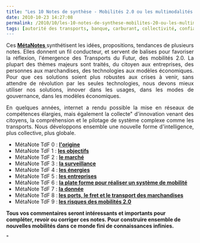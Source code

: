 ```yaml
---
title: "Les 10 Notes de synthèse - Mobilités 2.0 ou les multimodalités fluides en temps réel"
date: 2010-10-23 14:27:08
permalink: /2010/10/les-10-notes-de-synthese-mobilites-20-ou-les-multimodalites-fluides-en-temps-reel.html
tags: [autorité des transports, banque, carburant, collectivité, confiance, connectivité, economie circulaire, économie du quaternaire, économie fonctionnalité, Efficacité énergétique, Energie, gratuit, internet, internet des objets, iphone, logistique, low cost, marchandises, mode doux, multimodes, open innovation, open source, partage de données, partage de la voirie, Pay as You Move, péage urbain, philanthropie, Plateforme d'idées, publicité, RSE, Service de mobilité, simplicité, sousveillance, stationnement, surveillance, TIC, transition générationnelle, VE, web2.0]
---
```


<p style="text-align: justify">Ces <strong><a href="https://gabrielplassat.github.io/transportsdufutur/les-metanotes-tdf-transports-du-futur" target="_blank">MétaNotes </a></strong>synthétisent les idées, propositions, tendances de plusieurs notes. Elles donnent un fil conducteur, et servent de balises pour favoriser la réflexion, l'émergence des Transports du Futur, des mobilités 2.0. La plupart des thèmes majeurs sont traités, du citoyen aux entreprises, des personnes aux marchandises, des technologies aux modèles économiques. Pour que ces solutions soient plus robustes aux crises à venir, sans attendre de révolution par les seules technologies, nous devons mieux utiliser nos solutions, innover dans les usages, dans les modes de gouvernance, dans les modèles économiques.</p> <p style="text-align: justify">En quelques années, internet a rendu possible la mise en réseaux de compétences élargies, mais également la collecte" d'innovation venant des citoyens, la compréhension et le pilotage de système complexe comme les transports. Nous développons ensemble une nouvelle forme d'intelligence, plus collective, plus globale.</p> <ul> <li> <div style=""text-align: justify"">MétaNote TdF 0 : <strong><a href="https://gabrielplassat.github.io/transportsdufutur/2009/11/le-passage-de-lobjet-vehicule-aux-services-de-mobilite-une-chance.html"" target=""_blank"">l'origine</a></strong></div> </li> <li>MétaNote TdF 1 : <strong><a href="https://gabrielplassat.github.io/transportsdufutur/2009/11/pour-une-mobilite-plus-robuste-aux-crises-a-venir.html"" target=""_blank"">les objectifs</a></strong></li> <li>MétaNote TdF 2 : <strong><a href="https://gabrielplassat.github.io/transportsdufutur/2010/03/metanote-tdf-2-le-marche-des-mobilites-20.html"" target=""_blank"">le marché</a></strong> </li> <li>MétaNote TdF 3 : <strong><a href="https://gabrielplassat.github.io/transportsdufutur/2010/03/apres-la-surveillance-la-sousveillance.html"" target=""_blank"">la surveillance</a> </strong></li> <li>MétaNote TdF 4 :<strong> <a href="https://gabrielplassat.github.io/transportsdufutur/2010/03/les-energies.html"" target=""_blank"">les énergies</a></strong></li> <li>MétaNote TdF 5 : <a href="https://gabrielplassat.github.io/transportsdufutur/2010/04/metanote-tdf-5-les-entreprises.html"" target=""_blank""><strong>les entreprises</strong></a></li> <li>MétaNote TdF 6 : <strong><a href="https://gabrielplassat.github.io/transportsdufutur/2010/06/metanote-tdf-6-quelle-plate-forme-pour-concevoir-et-realiser-le-premier-systeme-de-mobilite-20.html"" target=""_blank"">la plate forme pour réaliser un système de mobilité</a></strong></li> <li>MétaNote TdF 7 : <strong><a href="https://gabrielplassat.github.io/transportsdufutur/2010/09/metanote-tdf-7-la-donnee-enjeu-strategique-des-mobilites-multimodales-quelles-perspectives.html"" target=""_blank"">la donnée</a></strong></li> <li>MétaNote TdF 8 :<strong> <a href="https://gabrielplassat.github.io/transportsdufutur/2010/10/metanote-tdf-n8-les-ports-le-fret-et-le-transport-de-marchandises.html"" target=""_blank"">les ports, le fret et le transport des marchandises</a></strong></li> <li>MétaNote TdF 9 :<strong> <a href="https://gabrielplassat.github.io/transportsdufutur/2010/10/la-mobilite-20-est-accessible-quels-sont-les-risques-sera-t-elle-meilleure-pour-tous.html"" target=""_blank"">les risques des mobilités 2.0</a></strong></li> </ul> <p style=""text-align: justify""><strong>Tous vos commentaires seront intéressants et importants pour compléter, revoir ou corriger ces notes. Pour construire ensemble de nouvelles mobilités dans ce monde fini de connaissances infinies.</strong></p>"
